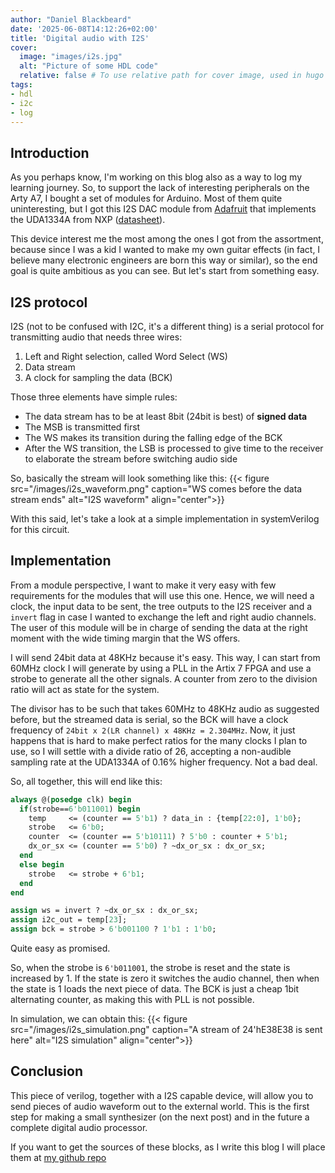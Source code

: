```yaml
---
author: "Daniel Blackbeard"
date: '2025-06-08T14:12:26+02:00'
title: 'Digital audio with I2S'
cover:
  image: "images/i2s.jpg"
  alt: "Picture of some HDL code"
  relative: false # To use relative path for cover image, used in hugo Page-bundles
tags: 
- hdl
- i2c
- log
---
```


## Introduction
As you perhaps know, I'm working on this blog also as a way to log my learning journey. So, to support the lack of interesting peripherals on the Arty A7, I bought a set of modules for Arduino. Most of them quite uninteresting, but I got this I2S DAC module from [Adafruit](https://www.adafruit.com/product/3678) that implements the UDA1334A from NXP ([datasheet](https://www.nxp.com/docs/en/data-sheet/UDA1334ATS.pdf)).

This device interest me the most among the ones I got from the assortment, because since I was a kid I wanted to make my own guitar effects (in fact, I believe many electronic engineers are born this way or similar), so the end goal is quite ambitious as you can see. But let's start from something easy.

## I2S protocol
I2S (not to be confused with I2C, it's a different thing) is a serial protocol for transmitting audio that needs three wires:
1. Left and Right selection, called Word Select (WS)
2. Data stream
3. A clock for sampling the data (BCK)

Those three elements have simple rules:
* The data stream has to be at least 8bit (24bit is best) of __signed data__
* The MSB is transmitted first
* The WS makes its transition during the falling edge of the BCK
* After the WS transition, the LSB is processed to give time to the receiver to elaborate the stream before switching audio side

So, basically the stream will look something like this:
{{< figure src="/images/i2s_waveform.png" caption="WS comes before the data stream ends" alt="I2S waveform" align="center">}}

With this said, let's take a look at a simple implementation in systemVerilog for this circuit.

## Implementation
From a module perspective, I want to make it very easy with few requirements for the modules that will use this one. Hence, we will need a clock, the input data to be sent, the tree outputs to the I2S receiver and a `invert` flag in case I wanted to exchange the left and right audio channels. The user of this module will be in charge of sending the data at the right moment with the wide timing margin that the WS offers.

I will send 24bit data at 48KHz because it's easy. This way, I can start from 60MHz clock I will generate by using a PLL in the Artix 7 FPGA and use a strobe to generate all the other signals. A counter from zero to the division ratio will act as state for the system. 

The divisor has to be such that takes 60MHz to 48KHz audio as suggested before, but the streamed data is serial, so the BCK will have a clock frequency of `24bit x 2(LR channel) x 48KHz = 2.304MHz`. Now, it just happens that is hard to make perfect ratios for the many clocks I plan to use, so I will settle with a divide ratio of 26, accepting a non-audible sampling rate at the UDA1334A of 0.16% higher frequency. Not a bad deal.

So, all together, this will end like this:

```systemverilog
always @(posedge clk) begin
  if(strobe==6'b011001) begin
    temp     <= (counter == 5'b1) ? data_in : {temp[22:0], 1'b0};
    strobe   <= 6'b0;
    counter  <= (counter == 5'b10111) ? 5'b0 : counter + 5'b1;
    dx_or_sx <= (counter == 5'b0) ? ~dx_or_sx : dx_or_sx;
  end
  else begin
    strobe   <= strobe + 6'b1;
  end
end

assign ws = invert ? ~dx_or_sx : dx_or_sx;
assign i2c_out = temp[23];
assign bck = strobe > 6'b001100 ? 1'b1 : 1'b0;
```

Quite easy as promised.

So, when the strobe is `6'b011001`, the strobe is reset and the state is increased by 1. If the state is zero it switches the audio channel, then when the state is 1 loads the next piece of data. The BCK is just a cheap 1bit alternating counter, as making this with PLL is not possible.

In simulation, we can obtain this:
{{< figure src="/images/i2s_simulation.png" caption="A stream of 24'hE38E38 is sent here" alt="I2S simulation" align="center">}}

## Conclusion
This piece of verilog, together with a I2S capable device, will allow you to send pieces of audio waveform out to the external world. This is the first step for making a small synthesizer (on the next post) and in the future a complete digital audio processor.

If you want to get the sources of these blocks, as I write this blog I will place them at [my github repo](https://github.com/daniel-blackbeard/verilog_modules)
